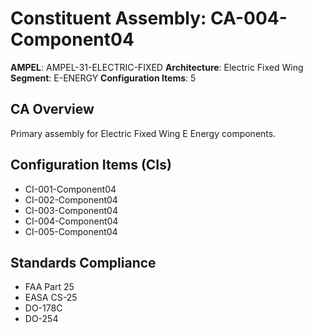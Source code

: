 # Constituent Assembly: CA-004-Component04

**AMPEL**: AMPEL-31-ELECTRIC-FIXED
**Architecture**: Electric Fixed Wing
**Segment**: E-ENERGY
**Configuration Items**: 5

## CA Overview
Primary assembly for Electric Fixed Wing E Energy components.

## Configuration Items (CIs)
- CI-001-Component04
- CI-002-Component04
- CI-003-Component04
- CI-004-Component04
- CI-005-Component04

## Standards Compliance
- FAA Part 25
- EASA CS-25
- DO-178C
- DO-254
